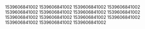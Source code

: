 1539606841002
1539606841002
1539606841002
1539606841002
1539606841002
1539606841002
1539606841002
1539606841002
1539606841002
1539606841002
1539606841002
1539606841002
1539606841002
1539606841002
1539606841002